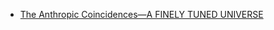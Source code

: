 
- [The Anthropic Coincidences—A FINELY TUNED UNIVERSE](http://home.ptd.net/~rkurland/lecture%20pieces/AnthropicPrinciple.html)
